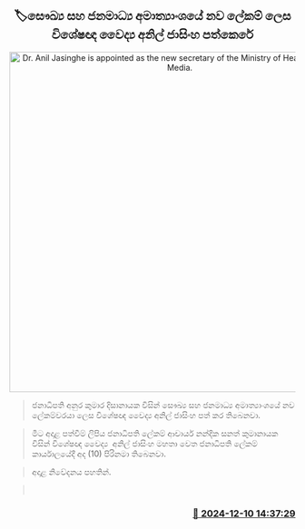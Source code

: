 <p align='center'><b><h2 align='center' title='Dr. Anil Jasinghe is appointed as the new secretary of the Ministry of Health and Mass Media.'>🏷සෞඛ්‍ය සහ ජනමාධ්‍ය අමාත්‍යාංශයේ නව ලේකම් ලෙස විශේෂඥ වෛද්‍ය අනිල් ජාසිංහ පත්කෙරේ</h2></b></p>
<p align='center'><img src='https://helakuru.sgp1.cdn.digitaloceanspaces.com/esana/images/lib/anil-jasinhe-new.jpg' width='600' alt='Dr. Anil Jasinghe is appointed as the new secretary of the Ministry of Health and Mass Media.'></p>

> ජනාධිපති අනුර කුමාර දිසානායක විසින් සෞඛ්‍ය සහ ජනමාධ්‍ය අමාත්‍යාංශයේ නව ලේකම්වරයා ලෙස විශේෂඥ වෛද්‍ය අනිල් ජාසිංහ පත් කර තිබෙනවා.

> මීට අදාළ පත්වීම් ලිපිය ජනාධිපති ලේකම් ආචාර්ය නන්දික සනත් කුමානායක විසින් විශේෂඥ වෛද්‍ය  අනිල් ජාසිංහ මහතා වෙත ජනාධිපති ලේකම් කාර්යාලයේදී අද (10) පිරිනමා තිබෙනවා.

> අදාළ නිවේදනය පහතින්. 

>  



<h3 align='right'><a href='https://www.helakuru.lk/esana/p/105801/'>📅 2024-12-10 14:37:29</a></h3>
